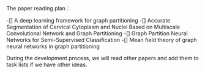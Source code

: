 The paper reading plan：

-[] A  deep learning framework for graph partitioning
-[] Accurate Segmentation of Cervical Cytoplasm and Nuclei Based on Multiscale Convolutional Network and Graph Partitioning
-[] Graph Partition Neural Networks for Semi-Supervised Classification
-[] Mean field theory of graph neural networks in graph partitioning

During the development process, we will read other papers and add them to task lists if we have other ideas.